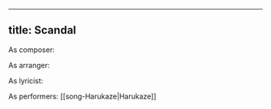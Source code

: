 
---
title: Scandal
---
As composer: 

As arranger: 

As lyricist: 

As performers: [[song-Harukaze|Harukaze]]
